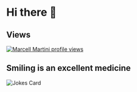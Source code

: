 # Hi there 👋

## Views
[![Marcell Martini profile views](https://u8views.com/api/v1/github/profiles/1556478/views/day-week-month-total-count.svg)](https://u8views.com/github/marcellmartini)

<!-- Markdown -->
## Smiling is an excellent medicine
![Jokes Card](https://readme-jokes.vercel.app/api)

<!--START_SECTION:activity-->

<!--
**marcellmartini/marcellmartini** is a ✨ _special_ ✨ repository because its `README.md` (this file) appears on your GitHub profile.

Here are some ideas to get you started:

- 🔭 I’m currently working on ...
- 🌱 I’m currently learning ...
- 👯 I’m looking to collaborate on ...
- 🤔 I’m looking for help with ...
- 💬 Ask me about ...
- 📫 How to reach me: ...
- 😄 Pronouns: ...
- ⚡ Fun fact: ...
-->
